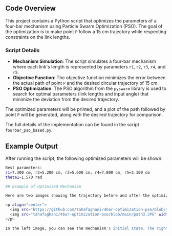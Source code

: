 ## Code Overview

This project contains a Python script that optimizes the parameters of a four-bar mechanism using Particle Swarm Optimization (PSO). The goal of the optimization is to make point `P` follow a 15 cm trajectory while respecting constraints on the link lengths.

### Script Details

- **Mechanism Simulation**: The script simulates a four-bar mechanism where each link's length is represented by parameters `r1`, `r2`, `r3`, `r4`, and `r5`.
- **Objective Function**: The objective function minimizes the error between the actual path of point `P` and the desired circular trajectory of 15 cm.
- **PSO Optimization**: The PSO algorithm from the `pyswarm` library is used to search for optimal parameters (link lengths and input angle) that minimize the deviation from the desired trajectory.

The optimized parameters will be printed, and a plot of the path followed by point `P` will be generated, along with the desired trajectory for comparison.

The full details of the implementation can be found in the script `fourbar_pso_based.py`.

## Example Output
After running the script, the following optimized parameters will be shown:
```bash
Best parameters:  
r1=7.300 cm, r2=5.200 cm, r3=5.600 cm, r4=7.800 cm, r5=3.100 cm
theta1=1.570 rad

## Example of Optimized Mechanism

Here are two images showing the trajectory before and after the optimization process for the four-bar mechanism:

<p align="center">
  <img src="https://github.com/tahafaghani/4bar-optimization-pso/blob/main/4bar.PNG" width="45%" alt="Before Optimization"/>
  <img src="tahafaghani/4bar-optimization-pso/blob/main/path3.JPG" width="45%" alt="After Optimization"/>
</p>

In the left image, you can see the mechanism's initial state. The right image shows the optimized trajectory of point `P`, ensuring it traces the desired 15 cm trajectory.
